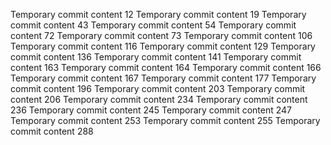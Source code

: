 Temporary commit content 12
Temporary commit content 19
Temporary commit content 43
Temporary commit content 54
Temporary commit content 72
Temporary commit content 73
Temporary commit content 106
Temporary commit content 116
Temporary commit content 129
Temporary commit content 136
Temporary commit content 141
Temporary commit content 163
Temporary commit content 164
Temporary commit content 166
Temporary commit content 167
Temporary commit content 177
Temporary commit content 196
Temporary commit content 203
Temporary commit content 206
Temporary commit content 234
Temporary commit content 236
Temporary commit content 245
Temporary commit content 247
Temporary commit content 253
Temporary commit content 255
Temporary commit content 288

